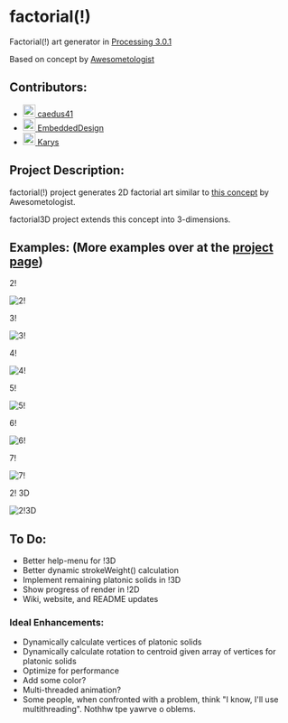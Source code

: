 # factorial(!)
Factorial(!) art generator in [Processing 3.0.1](https://processing.org/download/?processing)

Based on concept by [Awesometologist](http://awesometologist.deviantart.com/gallery/41641535/Factorial)

## Contributors:

* <a href="https://github.com/caedus41"><img src="https://avatars3.githubusercontent.com/u/8161667?v=3&s=60" alt="caedus41" width="22" height="22"> [caedus41](https://github.com/caedus41)
* <a href="https://github.com/EmbeddedDesign"><img src="https://avatars2.githubusercontent.com/u/7968093?v=3&s=60" alt="EmbeddedDesign" width="22" height="22"> [EmbeddedDesign](https://github.com/EmbeddedDesign)
* <a href="https://github.com/Karys"><img src="https://avatars0.githubusercontent.com/u/7199971?v=3&s=60" alt="Karys" width="22" height="22"> [Karys](https://github.com/Karys)

## Project Description:
factorial(!) project generates 2D factorial art similar to [this concept](http://awesometologist.deviantart.com/gallery/41641535/Factorial) by Awesometologist.

factorial3D project extends this concept into 3-dimensions.

## Examples: (More examples over at the [project page](http://noctivore.com/factorial/))

2!

![2!](/examples/2factorial.png)

3!

![3!](/examples/3factorial.png)

4!

![4!](/examples/4factorial.png)

5!

![5!](/examples/5factorial.png)

6!

![6!](/examples/6factorial.png)

7!

![7!](/examples/7factorial.png)

2! 3D

![2!3D](/examples/3factorial3D.png)

## To Do:

* Better help-menu for !3D
* Better dynamic strokeWeight() calculation
* Implement remaining platonic solids in !3D
* Show progress of render in !2D
* Wiki, website, and README updates

### Ideal Enhancements:

* Dynamically calculate vertices of platonic solids
* Dynamically calculate rotation to centroid given array of vertices for platonic solids
* Optimize for performance
* Add some color?
* Multi-threaded animation?
 * Some people, when confronted with a problem, think "I know, I'll use multithreading". Nothhw tpe yawrve o oblems.
